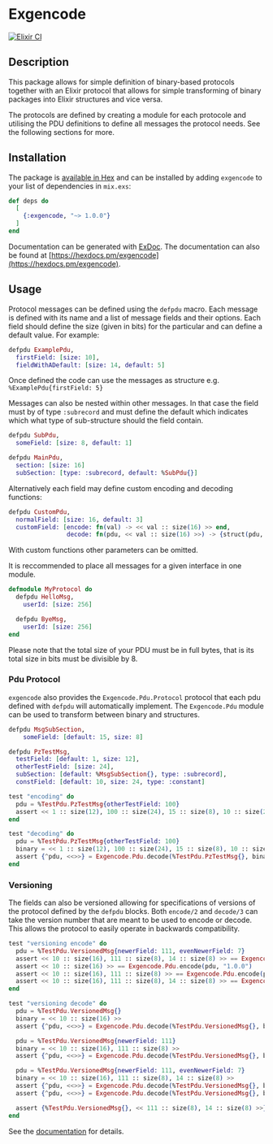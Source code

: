 # Exgencode
[![Elixir CI](https://github.com/haljin/exgencode/actions/workflows/ci.yml/badge.svg)](https://github.com/haljin/exgencode/actions/workflows/ci.yml) 

## Description

This package allows for simple definition of binary-based protocols together with an Elixir protocol that allows for
simple transforming of binary packages into Elixir structures and vice versa.

The protocols are defined by creating a module for each protocole and utilising the PDU definitions to define all
messages the protocol needs. See the following sections for more.

## Installation

The package is [available in Hex](https://hex.pm/docs/publish) and can be installed
by adding `exgencode` to your list of dependencies in `mix.exs`:

```elixir
def deps do
  [
    {:exgencode, "~> 1.0.0"}
  ]
end
```

Documentation can be generated with [ExDoc](https://github.com/elixir-lang/ex_doc).
The documentation can also be found at [https://hexdocs.pm/exgencode](https://hexdocs.pm/exgencode).

## Usage

Protocol messages can be defined using the `defpdu` macro. Each message is defined with its name and a list of message fields
and their options. Each field should define the size (given in bits) for the particular and can define a default value. For example:

```elixir
defpdu ExamplePdu,
  firstField: [size: 10],
  fieldWithADefault: [size: 14, default: 5]
```

Once defined the code can use the messages as structure e.g. `%ExamplePdu{firstField: 5}`

Messages can also be nested within other messages. In that case the field must by of type `:subrecord` and must define the default
which indicates which what type of sub-structure should the field contain.

```elixir
defpdu SubPdu,
  someField: [size: 8, default: 1]

defpdu MainPdu,
  section: [size: 16]
  subSection: [type: :subrecord, default: %SubPdu{}]
```

Alternatively each field may define custom encoding and decoding functions:

```elixir
defpdu CustomPdu,
  normalField: [size: 16, default: 3]
  customField: [encode: fn(val) -> << val :: size(16) >> end,
                decode: fn(pdu, << val :: size(16) >>) -> {struct(pdu, :customField => val), <<>>} end]

```

With custom functions other parameters can be omitted.

It is reccommended to place all messages for a given interface in one module.

```elixir
defmodule MyProtocol do
  defpdu HelloMsg,
    userId: [size: 256]

  defpdu ByeMsg,
    userId: [size: 256]
end
```

Please note that the total size of your PDU must be in full bytes, that is its total size in bits must be divisible by 8.

### Pdu Protocol

`exgencode` also provides the `Exgencode.Pdu.Protocol` protocol that each pdu defined with `defpdu` will automatically implement. The `Exgencode.Pdu` module can be used
to transform between binary and structures.

```elixir
defpdu MsgSubSection,
    someField: [default: 15, size: 8]

defpdu PzTestMsg,
  testField: [default: 1, size: 12],
  otherTestField: [size: 24],
  subSection: [default: %MsgSubSection{}, type: :subrecord],
  constField: [default: 10, size: 24, type: :constant]

test "encoding" do
  pdu = %TestPdu.PzTestMsg{otherTestField: 100}
  assert << 1 :: size(12), 100 :: size(24), 15 :: size(8), 10 :: size(24)>> == Exgencode.Pdu.encode(pdu)
end

test "decoding" do
  pdu = %TestPdu.PzTestMsg{otherTestField: 100}
  binary = << 1 :: size(12), 100 :: size(24), 15 :: size(8), 10 :: size(24)>>
  assert {^pdu, <<>>} = Exgencode.Pdu.decode(%TestPdu.PzTestMsg{}, binary)
end
```

### Versioning

The fields can also be versioned allowing for specifications of versions of the protocol defined by the `defpdu` blocks. Both `encode/2` and `decode/3` can take the
version number that are meant to be used to encode or decode. This allows the protocol to easily operate in backwards compatibility.

```elixir
test "versioning encode" do
  pdu = %TestPdu.VersionedMsg{newerField: 111, evenNewerField: 7}
  assert << 10 :: size(16), 111 :: size(8), 14 :: size(8) >> == Exgencode.Pdu.encode(pdu)
  assert << 10 :: size(16) >> == Exgencode.Pdu.encode(pdu, "1.0.0")
  assert << 10 :: size(16), 111 :: size(8) >> == Exgencode.Pdu.encode(pdu, "2.0.0")
  assert << 10 :: size(16), 111 :: size(8), 14 :: size(8) >> == Exgencode.Pdu.encode(pdu, "2.1.0")
end

test "versioning decode" do
  pdu = %TestPdu.VersionedMsg{}
  binary = << 10 :: size(16) >>
  assert {^pdu, <<>>} = Exgencode.Pdu.decode(%TestPdu.VersionedMsg{}, binary, "1.0.0")

  pdu = %TestPdu.VersionedMsg{newerField: 111}
  binary = << 10 :: size(16), 111 :: size(8) >>
  assert {^pdu, <<>>} = Exgencode.Pdu.decode(%TestPdu.VersionedMsg{}, binary, "2.0.0")

  pdu = %TestPdu.VersionedMsg{newerField: 111, evenNewerField: 7}
  binary = << 10 :: size(16), 111 :: size(8), 14 :: size(8) >>
  assert {^pdu, <<>>} = Exgencode.Pdu.decode(%TestPdu.VersionedMsg{}, binary)
  assert {^pdu, <<>>} = Exgencode.Pdu.decode(%TestPdu.VersionedMsg{}, binary, "2.1.0")

  assert {%TestPdu.VersionedMsg{}, << 111 :: size(8), 14 :: size(8) >>} = Exgencode.Pdu.decode(%TestPdu.VersionedMsg{}, binary, "1.0.0")
end
```

See the [documentation](https://hexdocs.pm/exgencode) for details.
